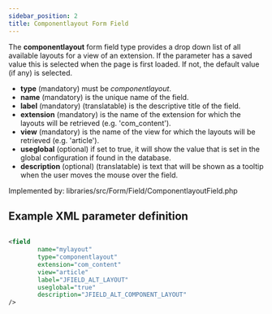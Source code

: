 ```yaml
---
sidebar_position: 2
title: Componentlayout Form Field
---
```



The **componentlayout** form field type provides a drop down list of all available layouts for a view of an extension. If the parameter has a saved value this is selected when the page is first loaded. If not, the default value (if any) is selected.

- **type** (mandatory) must be *componentlayout*.
- **name** (mandatory) is the unique name of the field.
- **label** (mandatory) (translatable) is the descriptive title of the
  field.
- **extension** (mandatory) is the name of the extension for which the layouts will be retrieved (e.g. 'com_content').
- **view** (mandatory) is the name of the view for which the layouts will be retrieved (e.g. 'article').
- **useglobal** (optional) if set to true, it will show the value that is set in the global configuration if found in the database.
- **description** (optional) (translatable) is text that will be shown
  as a tooltip when the user moves the mouse over the field.


Implemented by: libraries/src/Form/Field/ComponentlayoutField.php

## Example XML parameter definition

```xml

<field
        name="mylayout" 
        type="componentlayout" 
        extension="com_content" 
        view="article" 
        label="JFIELD_ALT_LAYOUT" 
        useglobal="true" 
        description="JFIELD_ALT_COMPONENT_LAYOUT"
/>
```